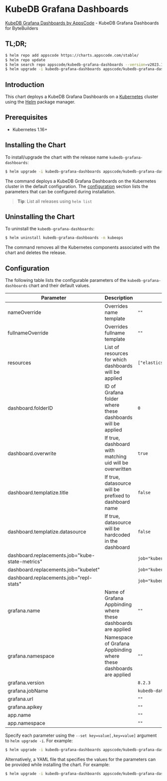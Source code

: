 # KubeDB Grafana Dashboards

[KubeDB Grafana Dashboards by AppsCode](https://github.com/kubedb/installer) - KubeDB Grafana Dashboards for ByteBuilders

## TL;DR;

```bash
$ helm repo add appscode https://charts.appscode.com/stable/
$ helm repo update
$ helm search repo appscode/kubedb-grafana-dashboards --version=v2023.12.11
$ helm upgrade -i kubedb-grafana-dashboards appscode/kubedb-grafana-dashboards -n kubeops --create-namespace --version=v2023.12.11
```

## Introduction

This chart deploys a KubeDB Grafana Dashboards on a [Kubernetes](http://kubernetes.io) cluster using the [Helm](https://helm.sh) package manager.

## Prerequisites

- Kubernetes 1.16+

## Installing the Chart

To install/upgrade the chart with the release name `kubedb-grafana-dashboards`:

```bash
$ helm upgrade -i kubedb-grafana-dashboards appscode/kubedb-grafana-dashboards -n kubeops --create-namespace --version=v2023.12.11
```

The command deploys a KubeDB Grafana Dashboards on the Kubernetes cluster in the default configuration. The [configuration](#configuration) section lists the parameters that can be configured during installation.

> **Tip**: List all releases using `helm list`

## Uninstalling the Chart

To uninstall the `kubedb-grafana-dashboards`:

```bash
$ helm uninstall kubedb-grafana-dashboards -n kubeops
```

The command removes all the Kubernetes components associated with the chart and deletes the release.

## Configuration

The following table lists the configurable parameters of the `kubedb-grafana-dashboards` chart and their default values.

|                     Parameter                     |                            Description                             |                                         Default                                          |
|---------------------------------------------------|--------------------------------------------------------------------|------------------------------------------------------------------------------------------|
| nameOverride                                      | Overrides name template                                            | <code>""</code>                                                                          |
| fullnameOverride                                  | Overrides fullname template                                        | <code>""</code>                                                                          |
| resources                                         | List of resources for which dashboards will be applied             | <code>["elasticsearch","mariadb","mongodb","mysql","postgres","redis","proxysql"]</code> |
| dashboard.folderID                                | ID of Grafana folder where these dashboards will be applied        | <code>0</code>                                                                           |
| dashboard.overwrite                               | If true, dashboard with matching uid will be overwritten           | <code>true</code>                                                                        |
| dashboard.templatize.title                        | If true, datasource will be prefixed to dashboard name             | <code>false</code>                                                                       |
| dashboard.templatize.datasource                   | If true, datasource will be hardcoded in the dashboard             | <code>false</code>                                                                       |
| dashboard.replacements.job=\"kube-state-metrics\" |                                                                    | <code>job=\"kubernetes-service-endpoints\"</code>                                        |
| dashboard.replacements.job=\"kubelet\"            |                                                                    | <code>job=\"kubernetes-nodes-cadvisor\"</code>                                           |
| dashboard.replacements.job=\"repl-stats\"         |                                                                    | <code>job=\"kubedb-databases\"</code>                                                    |
| grafana.name                                      | Name of Grafana Appbinding where these dashboards are applied      | <code>""</code>                                                                          |
| grafana.namespace                                 | Namespace of Grafana Appbinding where these dashboards are applied | <code>""</code>                                                                          |
| grafana.version                                   |                                                                    | <code>8.2.3</code>                                                                       |
| grafana.jobName                                   |                                                                    | <code>kubedb-databases</code>                                                            |
| grafana.url                                       |                                                                    | <code>""</code>                                                                          |
| grafana.apikey                                    |                                                                    | <code>""</code>                                                                          |
| app.name                                          |                                                                    | <code>""</code>                                                                          |
| app.namespace                                     |                                                                    | <code>""</code>                                                                          |


Specify each parameter using the `--set key=value[,key=value]` argument to `helm upgrade -i`. For example:

```bash
$ helm upgrade -i kubedb-grafana-dashboards appscode/kubedb-grafana-dashboards -n kubeops --create-namespace --version=v2023.12.11 --set resources=["elasticsearch","mariadb","mongodb","mysql","postgres","redis","proxysql"]
```

Alternatively, a YAML file that specifies the values for the parameters can be provided while
installing the chart. For example:

```bash
$ helm upgrade -i kubedb-grafana-dashboards appscode/kubedb-grafana-dashboards -n kubeops --create-namespace --version=v2023.12.11 --values values.yaml
```

